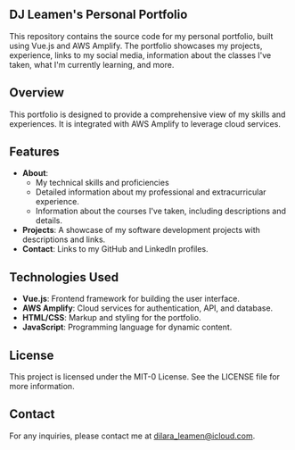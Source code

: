 ## DJ Leamen's Personal Portfolio

This repository contains the source code for my personal portfolio, built using Vue.js and AWS Amplify. The portfolio showcases my projects, experience, links to my social media, information about the classes I've taken, what I'm currently learning, and more.

## Overview

This portfolio is designed to provide a comprehensive view of my skills and experiences. It is integrated with AWS Amplify to leverage cloud services.

## Features
- **About**: 
    - My technical skills and proficiencies
    - Detailed information about my professional and extracurricular experience.
    - Information about the courses I've taken, including descriptions and details.
- **Projects**: A showcase of my software development projects with descriptions and links.
- **Contact**: Links to my GitHub and LinkedIn profiles.

## Technologies Used

- **Vue.js**: Frontend framework for building the user interface.
- **AWS Amplify**: Cloud services for authentication, API, and database.
- **HTML/CSS**: Markup and styling for the portfolio.
- **JavaScript**: Programming language for dynamic content.

## License

This project is licensed under the MIT-0 License. See the LICENSE file for more information.

## Contact

For any inquiries, please contact me at [dilara_leamen@icloud.com](mailto:dilara_leamen@icloud.com).

